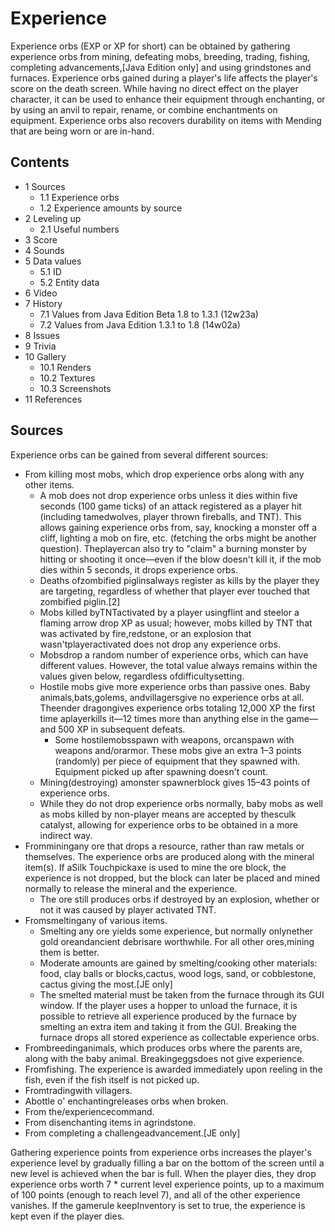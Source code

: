 # Experience
Experience orbs (EXP or XP for short) can be obtained by gathering experience orbs from mining, defeating mobs, breeding, trading, fishing, completing advancements,‌[Java Edition  only] and using grindstones and furnaces. Experience orbs gained during a player's life affects the player's score on the death screen. While having no direct effect on the player character, it can be used to enhance their equipment through enchanting, or by using an anvil to repair, rename, or combine enchantments on equipment. Experience orbs also recovers durability on items with Mending that are being worn or are in-hand.

## Contents
- 1 Sources
	- 1.1 Experience orbs
	- 1.2 Experience amounts by source
- 2 Leveling up
	- 2.1 Useful numbers
- 3 Score
- 4 Sounds
- 5 Data values
	- 5.1 ID
	- 5.2 Entity data
- 6 Video
- 7 History
	- 7.1 Values from Java Edition Beta 1.8 to 1.3.1 (12w23a)
	- 7.2 Values from Java Edition 1.3.1 to 1.8 (14w02a)
- 8 Issues
- 9 Trivia
- 10 Gallery
	- 10.1 Renders
	- 10.2 Textures
	- 10.3 Screenshots
- 11 References

## Sources
Experience orbs can be gained from several different sources:

- From killing most mobs, which drop experience orbs along with any other items.
	- A mob does not drop experience orbs unless it dies within five seconds (100 game ticks) of an attack registered as a player hit (including tamedwolves, player thrown fireballs, and TNT). This allows gaining experience orbs from, say, knocking a monster off a cliff, lighting a mob on fire, etc. (fetching the orbs might be another question). Theplayercan also try to "claim" a burning monster by hitting or shooting it once—even if the blow doesn't kill it, if the mob dies within 5 seconds, it drops experience orbs.
	- Deaths ofzombified piglinsalways register as kills by the player they are targeting, regardless of whether that player ever touched that zombified piglin.[2]
	- Mobs killed byTNTactivated by a player usingflint and steelor a flaming arrow drop XP as usual; however, mobs killed by TNT that was activated by fire,redstone, or an explosion that wasn'tplayeractivated does not drop any experience orbs.
	- Mobsdrop a random number of experience orbs, which can have different values. However, the total value always remains within the values given below, regardless ofdifficultysetting.
	- Hostile mobs give more experience orbs than passive ones. Baby animals,bats,golems, andvillagersgive no experience orbs at all. Theender dragongives experience orbs totaling 12,000 XP the first time aplayerkills it—12 times more than anything else in the game—and 500 XP in subsequent defeats.
		- Some hostilemobsspawn with weapons, orcanspawn with weapons and/orarmor. These mobs give an extra 1–3 points (randomly) per piece of equipment that they spawned with. Equipment picked up after spawning doesn't count.
	- Mining(destroying) amonster spawnerblock gives 15–43 points of experience orbs.
	- While they do not drop experience orbs normally, baby mobs as well as mobs killed by non-player means are accepted by thesculk catalyst, allowing for experience orbs to be obtained in a more indirect way.
- Fromminingany ore that drops a resource, rather than raw metals or themselves. The experience orbs are produced along with the mineral item(s). If aSilk Touchpickaxe is used to mine the ore block, the experience is not dropped, but the block can later be placed and mined normally to release the mineral and the experience.
	- The ore still produces orbs if destroyed by an explosion, whether or not it was caused by player activated TNT.
- Fromsmeltingany of various items.
	- Smelting any ore yields some experience, but normally onlynether gold oreandancient debrisare worthwhile. For all other ores,mining them is better.
	- Moderate amounts are gained by smelting/cooking other materials: food, clay balls or blocks,cactus, wood logs, sand, or cobblestone, cactus giving the most.‌[JE  only]
	- The smelted material must be taken from the furnace through its GUI window. If the player uses a hopper to unload the furnace, it is possible to retrieve all experience produced by the furnace by smelting an extra item and taking it from the GUI. Breaking the furnace drops all stored experience as collectable experience orbs.
- Frombreedinganimals, which produces orbs where the parents are, along with the baby animal. Breakingeggsdoes not give experience.
- Fromfishing. The experience is awarded immediately upon reeling in the fish, even if the fish itself is not picked up.
- Fromtradingwith villagers.
- Abottle o' enchantingreleases orbs when broken.
- From the/experiencecommand.
- From disenchanting items in agrindstone.
- From completing a challengeadvancement.‌[JE  only]

Gathering experience points from experience orbs increases the player's experience level by gradually filling a bar on the bottom of the screen until a new level is achieved when the bar is full. When the player dies, they drop experience orbs worth 7 * current level experience points, up to a maximum of 100 points (enough to reach level 7), and all of the other experience vanishes. If the gamerule keepInventory is set to true, the experience is kept even if the player dies.

